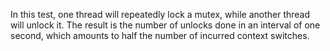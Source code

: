 In this test, one thread will repeatedly lock a mutex, while another thread
will unlock it.  The result is the number of unlocks done in an interval of one
second, which amounts to half the number of incurred context switches.
